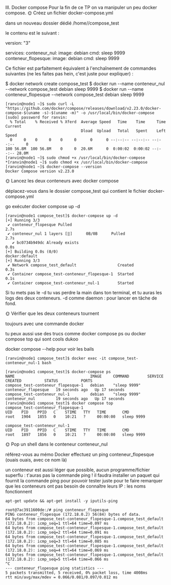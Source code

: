 III. Docker compose
Pour la fin de ce TP on va manipuler un peu docker compose.
🌞 Créez un fichier docker-compose.yml

dans un nouveau dossier dédié /home/<USER>/compose_test

le contenu est le suivant :


version: "3"

services:
  conteneur_nul:
    image: debian
    cmd: sleep 9999
  conteneur_flopesque:
    image: debian
    cmd: sleep 9999


Ce fichier est parfaitement équivalent à l'enchaînement de commandes suivantes (ne les faites pas hein, c'est juste pour expliquer) :

$ docker network create compose_test
$ docker run --name conteneur_nul --network compose_test debian sleep 9999
$ docker run --name conteneur_flopesque --network compose_test debian sleep 9999

```
[ranvin@node1 ~]$ sudo curl -L "https://github.com/docker/compose/releases/download/v2.23.0/docker-compose-$(uname -s)-$(uname -m)" -o /usr/local/bin/docker-compose
[sudo] password for ranvin:
  % Total    % Received % Xferd  Average Speed   Time    Time     Time  Current
                                 Dload  Upload   Total   Spent    Left  Speed
  0     0    0     0    0     0      0      0 --:--:-- --:--:-- --:--:--     0
100 56.8M  100 56.8M    0     0  20.6M      0  0:00:02  0:00:02 --:--:-- 28.0M
[ranvin@node1 ~]$ sudo chmod +x /usr/local/bin/docker-compose
*[ranvin@node1 ~]$ sudo chmod +x /usr/local/bin/docker-compose
[ranvin@node1 ~]$ docker-compose --version
Docker Compose version v2.23.0
```

🌞 Lancez les deux conteneurs avec docker compose

déplacez-vous dans le dossier compose_test qui contient le fichier docker-compose.yml

go exécuter docker compose up -d

```
[ranvin@node1 compose_test]$ docker-compose up -d
[+] Running 3/3
 ✔ conteneur_flopesque Pulled                                                                                                                          2.7s
 ✔ conteneur_nul 1 layers [⣿]      0B/0B      Pulled                                                                                                   2.7s
   ✔ bc0734b949dc Already exists                                                                                                                       0.0s
[+] Building 0.0s (0/0)                                                                                                                      docker:default
[+] Running 3/3
 ✔ Network compose_test_default                  Created                                                                                               0.3s
 ✔ Container compose_test-conteneur_flopesque-1  Started                                                                                               0.1s
 ✔ Container compose_test-conteneur_nul-1        Started
```

Si tu mets pas le -d tu vas perdre la main dans ton terminal, et tu auras les logs des deux conteneurs. -d comme daemon : pour lancer en tâche de fond.

🌞 Vérifier que les deux conteneurs tournent

toujours avec une commande docker

tu peux aussi use des trucs comme docker compose ps ou docker compose top qui sont cools dukoo


docker compose --help pour voir les bails

```
[ranvin@node1 compose_test]$ docker exec -it compose_test-conteneur_nul-1 bash
```

```
[ranvin@node1 compose_test]$ docker-compose ps
NAME                                 IMAGE     COMMAND        SERVICE               CREATED          STATUS          PORTS
compose_test-conteneur_flopesque-1   debian    "sleep 9999"   conteneur_flopesque   19 seconds ago   Up 17 seconds
compose_test-conteneur_nul-1         debian    "sleep 9999"   conteneur_nul         19 seconds ago   Up 17 seconds
[ranvin@node1 compose_test]$ docker compose top
compose_test-conteneur_flopesque-1
UID    PID    PPID   C    STIME   TTY   TIME       CMD
root   1904   1855   0    10:21   ?     00:00:00   sleep 9999

compose_test-conteneur_nul-1
UID    PID    PPID   C    STIME   TTY   TIME       CMD
root   1897   1856   0    10:21   ?     00:00:00   sleep 9999
```


🌞 Pop un shell dans le conteneur conteneur_nul

référez-vous au mémo Docker
effectuez un ping conteneur_flopesque (ouais ouais, avec ce nom là)

un conteneur est aussi léger que possible, aucun programme/fichier superflu : t'auras pas la commande ping !
il faudra installer un paquet qui fournit la commande ping pour pouvoir tester
juste pour te faire remarquer que les conteneurs ont pas besoin de connaître leurs IP : les noms fonctionnent

```
apt-get update && apt-get install -y iputils-ping
```

```
root@7ac3911600de:/# ping conteneur_flopesque
PING conteneur_flopesque (172.18.0.2) 56(84) bytes of data.
64 bytes from compose_test-conteneur_flopesque-1.compose_test_default (172.18.0.2): icmp_seq=1 ttl=64 time=0.097 ms
64 bytes from compose_test-conteneur_flopesque-1.compose_test_default (172.18.0.2): icmp_seq=2 ttl=64 time=0.091 ms
64 bytes from compose_test-conteneur_flopesque-1.compose_test_default (172.18.0.2): icmp_seq=3 ttl=64 time=0.085 ms
64 bytes from compose_test-conteneur_flopesque-1.compose_test_default (172.18.0.2): icmp_seq=4 ttl=64 time=0.069 ms
64 bytes from compose_test-conteneur_flopesque-1.compose_test_default (172.18.0.2): icmp_seq=5 ttl=64 time=0.066 ms
^C
--- conteneur_flopesque ping statistics ---
5 packets transmitted, 5 received, 0% packet loss, time 4008ms
rtt min/avg/max/mdev = 0.066/0.081/0.097/0.012 ms
```